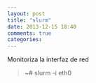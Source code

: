 ```yaml
---
layout: post
title: "slurm"
date: 2013-12-15 18:40
comments: true
categories: 
---
```

Monitoriza la interfaz de red

>~# slurm -i eth0


